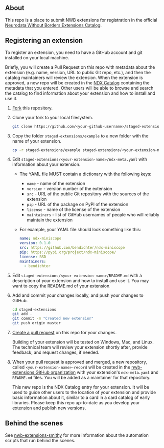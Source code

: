 ## About
This repo is a place to submit NWB extensions for registration in the official
[Neurodata Without Borders Extensions Catalog](https://github.com/nwb-extensions).

## Registering an extension

To register an extension, you need to have a GitHub account and git installed on your
local machine. 

Briefly, you will create a Pull Request on this repo with metadata about
the extension (e.g. name, version, URL to public Git repo, etc.), and then the catalog
maintainers will review the extension. When the extension is approved, a new repo 
will be created in the [NDX Catalog](https://github.com/nwb-extensions) containing 
the metadata that you entered. Other users will be able to browse and search the catalog
to find information about your extension and how to install and use it.

1. [Fork](https://help.github.com/en/articles/fork-a-repo) this repository.

2. Clone your fork to your local filesystem.

    ```bash
    git clone https://github.com/<your-github-username>/staged-extensions.git
    ```

2. Copy the folder `staged-extensions/example` to a new folder with the name of your
extension.

    ```bash
    cp -r staged-extensions/example staged-extensions/<your-extension-name>
    ```

3. Edit `staged-extensions/<your-extension-name>/ndx-meta.yaml`
with information about your extension.
    - The YAML file MUST contain a dictionary with the following keys:
      - `name` - name of the extension
      - `version` - version number of the extension
      - `src` - URL of the public Git repository with the sources of the extension
      - `pip` - URL of the package on PyPI of the extension
      - `license` - name of the license of the extension
      - `maintainers` - list of GitHub
      usernames of people who will reliably maintain the extension
      
    - For example, your YAML file should look something like this:
        ```yaml
        name: ndx-miniscope
        version: 0.1.0
        src: https://github.com/bendichter/ndx-miniscope
        pip: https://pypi.org/project/ndx-miniscope/
        license: BSD
        maintainers:
          - bendichter
        ```

4. Edit `staged-extensions/<your-extension-name>/README.md`
with a description of your extension and how to install and use it. You may
want to copy the README.md of your extension. 

5. Add and commit your changes locally, and push your changes to GitHub. 

    ```bash
    cd staged-extensions
    git add .
    git commit -m "Created new extension"
    git push origin master
    ```

5. [Create a pull request](https://help.github.com/en/articles/creating-a-pull-request)
on this repo for your changes.

    Building of your extension will be tested on Windows,
Mac, and Linux. The technical team will review your extension shortly after, 
provide feedback, and request changes, if needed.

6. When your pull request is approved and merged, a new repository, called
`<your-extension-name>-record` will be created in the [nwb-extensions
GitHub organization](https://github.com/nwb-extensions) with your 
extension's `ndx-meta.yaml` and `README.md` files. You will be added as a maintainer for that repository. 

    This new repo is the NDX Catalog entry for your extension. It will be used to guide other users
to the location of your extension and provide basic information about it, similar to a card in a card
catalog of early libraries. Please keep this repo up-to-date as you develop your extension
and publish new versions.

## Behind the scenes

See [nwb-extensions-smithy](https://github.com/nwb-extensions/nwb-extensions-smithy) for more information
about the automation scripts that run behind the scenes.
